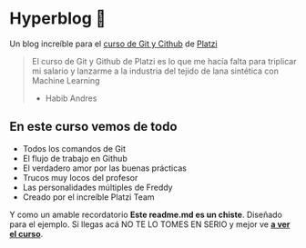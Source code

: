 # Hyperblog 🤠
Un blog increíble para el [curso de Git y Cithub](http://https://platzi.com/cursos/git-github/ "curso de Git y Cithub") de [Platzi](http://https://platzi.com/new-home/ "Platzi")
> El curso de Git y Github de Platzi es lo que me hacía falta para triplicar mi salario y lanzarme a la industria del tejido de lana sintética con Machine Learning
> - Habib Andres

## En este curso vemos de todo
* Todos los comandos de Git 
* El flujo de trabajo en Github
* El verdadero amor por las buenas prácticas 
* Trucos muy locos del profesor
* Las personalidades múltiples de Freddy
* Creado por el increíble Platzi Team

Y como un amable recordatorio **Este readme.md es un chiste**. Diseñado para el ejemplo. Si llegas acá NO TE LO TOMES EN SERIO y mejor ve [**a ver el curso**](http://https://platzi.com/cursos/git-github/ "a ver el curso").